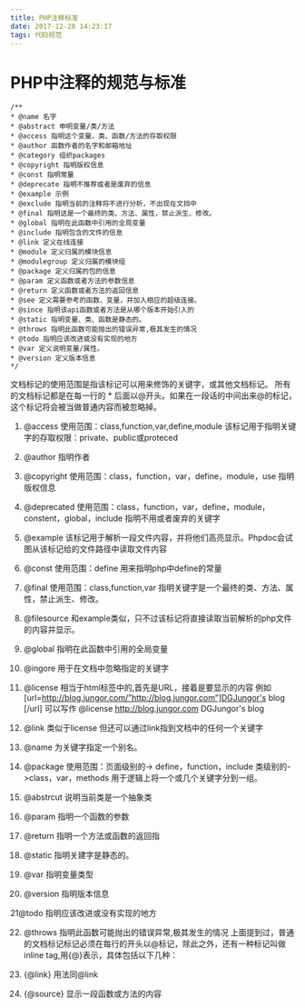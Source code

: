 ```yaml
---
title: PHP注释标准
date: 2017-12-28 14:23:17
tags: 代码规范
---
```


# PHP中注释的规范与标准 #

```
/**
* @name 名字
* @abstract 申明变量/类/方法
* @access 指明这个变量、类、函数/方法的存取权限
* @author 函数作者的名字和邮箱地址
* @category 组织packages
* @copyright 指明版权信息
* @const 指明常量
* @deprecate 指明不推荐或者是废弃的信息
* @example 示例
* @exclude 指明当前的注释将不进行分析，不出现在文挡中
* @final 指明这是一个最终的类、方法、属性，禁止派生、修改。
* @global 指明在此函数中引用的全局变量
* @include 指明包含的文件的信息
* @link 定义在线连接
* @module 定义归属的模块信息
* @modulegroup 定义归属的模块组
* @package 定义归属的包的信息
* @param 定义函数或者方法的参数信息
* @return 定义函数或者方法的返回信息
* @see 定义需要参考的函数、变量，并加入相应的超级连接。
* @since 指明该api函数或者方法是从哪个版本开始引入的
* @static 指明变量、类、函数是静态的。
* @throws 指明此函数可能抛出的错误异常,极其发生的情况
* @todo 指明应该改进或没有实现的地方
* @var 定义说明变量/属性。
* @version 定义版本信息
*/

```





文档标记的使用范围是指该标记可以用来修饰的关键字，或其他文档标记。
所有的文档标记都是在每一行的 * 后面以@开头。如果在一段话的中间出来@的标记，这个标记将会被当做普通内容而被忽略掉。

1. @access
使用范围：class,function,var,define,module
该标记用于指明关键字的存取权限：private、public或proteced

2. @author
指明作者

3. @copyright
使用范围：class，function，var，define，module，use
指明版权信息

4. @deprecated
使用范围：class，function，var，define，module，constent，global，include
指明不用或者废弃的关键字

5. @example
该标记用于解析一段文件内容，并将他们高亮显示。Phpdoc会试图从该标记给的文件路径中读取文件内容

6. @const
使用范围：define
用来指明php中define的常量

7. @final
使用范围：class,function,var
指明关键字是一个最终的类、方法、属性，禁止派生、修改。

8. @filesource
和example类似，只不过该标记将直接读取当前解析的php文件的内容并显示。

9. @global
指明在此函数中引用的全局变量

10. @ingore
用于在文档中忽略指定的关键字

11. @license
相当于html标签中的,首先是URL，接着是要显示的内容
例如[url=http://blog.jungor.com/”http://blog.jungor.com”]DGJungor's blog [/url]
可以写作 @license http://blog.jungor.com DGJungor's blog

12. @link
类似于license
但还可以通过link指到文档中的任何一个关键字

13. @name
为关键字指定一个别名。

14. @package
使用范围：页面级别的-> define，function，include
类级别的->class，var，methods
用于逻辑上将一个或几个关键字分到一组。

15. @abstrcut
说明当前类是一个抽象类

16. @param
指明一个函数的参数

17. @return
指明一个方法或函数的返回指

18. @static
指明关建字是静态的。

19. @var
指明变量类型

20. @version
指明版本信息

21@todo
指明应该改进或没有实现的地方

22. @throws
指明此函数可能抛出的错误异常,极其发生的情况
上面提到过，普通的文档标记标记必须在每行的开头以@标记，除此之外，还有一种标记叫做inline tag,用{@}表示，具体包括以下几种：

23. {@link}
用法同@link

24. {@source}
显示一段函数或方法的内容
